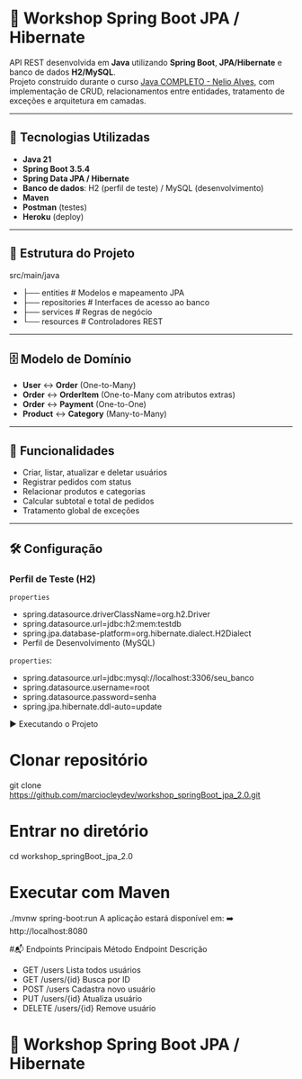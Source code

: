 # 🛒 Workshop Spring Boot JPA / Hibernate

API REST desenvolvida em **Java** utilizando **Spring Boot**, **JPA/Hibernate** e banco de dados **H2/MySQL**.  
Projeto construído durante o curso [Java COMPLETO - Nelio Alves](https://devsuperior.com.br), com implementação de CRUD, relacionamentos entre entidades, tratamento de exceções e arquitetura em camadas.

---

## 🚀 Tecnologias Utilizadas

- **Java 21**
- **Spring Boot 3.5.4**
- **Spring Data JPA / Hibernate**
- **Banco de dados**: H2 (perfil de teste) / MySQL (desenvolvimento)
- **Maven**
- **Postman** (testes)
- **Heroku** (deploy)

---

## 📂 Estrutura do Projeto

src/main/java
- ├── entities # Modelos e mapeamento JPA
- ├── repositories # Interfaces de acesso ao banco
- ├── services # Regras de negócio
- └── resources # Controladores REST

---

## 🗄️ Modelo de Domínio

- **User** ↔ **Order** (One-to-Many)
- **Order** ↔ **OrderItem** (One-to-Many com atributos extras)
- **Order** ↔ **Payment** (One-to-One)
- **Product** ↔ **Category** (Many-to-Many)

---

## 🔧 Funcionalidades

- Criar, listar, atualizar e deletar usuários
- Registrar pedidos com status
- Relacionar produtos e categorias
- Calcular subtotal e total de pedidos
- Tratamento global de exceções

---

## 🛠️ Configuração

### Perfil de Teste (H2)
```properties```
- spring.datasource.driverClassName=org.h2.Driver
- spring.datasource.url=jdbc:h2:mem:testdb
- spring.jpa.database-platform=org.hibernate.dialect.H2Dialect
- Perfil de Desenvolvimento (MySQL)

```properties```: 
- spring.datasource.url=jdbc:mysql://localhost:3306/seu_banco
- spring.datasource.username=root
- spring.datasource.password=senha
- spring.jpa.hibernate.ddl-auto=update

▶️ Executando o Projeto

# Clonar repositório
git clone https://github.com/marciocleydev/workshop_springBoot_jpa_2.0.git

# Entrar no diretório
cd workshop_springBoot_jpa_2.0

# Executar com Maven
./mvnw spring-boot:run
A aplicação estará disponível em:
➡️ http://localhost:8080

#📬 Endpoints Principais
Método	Endpoint	Descrição
- GET	/users	Lista todos usuários
- GET	/users/{id}	Busca por ID
- POST	/users	Cadastra novo usuário
- PUT	/users/{id}	Atualiza usuário
- DELETE	/users/{id}	Remove usuário
# 🛒 Workshop Spring Boot JPA / Hibernate

